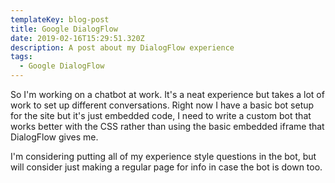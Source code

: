 ```yaml
---
templateKey: blog-post
title: Google DialogFlow
date: 2019-02-16T15:29:51.320Z
description: A post about my DialogFlow experience
tags:
  - Google DialogFlow
---
```

So I'm working on a chatbot at work.  It's a neat experience but takes a lot of work to set up different conversations.  Right now I have a basic bot setup for the site but it's just embedded code, I need to write a custom bot that works better with the CSS rather than using the basic embedded iframe that DialogFlow gives me.

I'm considering putting all of my experience style questions in the bot, but will consider just making a regular page for info in case the bot is down too.
